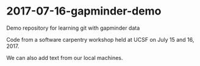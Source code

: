 # 2017-07-16-gapminder-demo
Demo repository for learning git with gapminder data

Code from a software carpentry workshop held at UCSF on July 15 and 16, 2017.

We can also add text from our local machines. 

